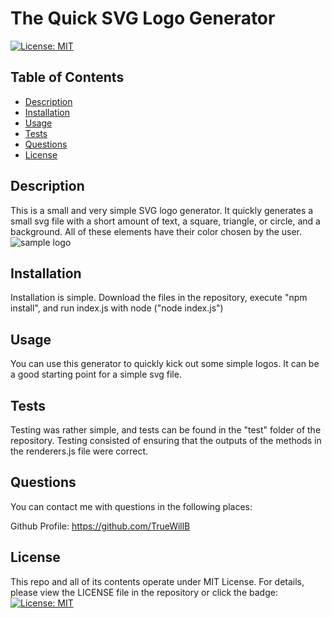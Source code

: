 # The Quick SVG Logo Generator

[![License: MIT](https://img.shields.io/badge/License-MIT-yellow.svg)](https://opensource.org/licenses/MIT)

## Table of Contents

- [Description](#description)
- [Installation](#installation)
- [Usage](#usage)
- [Tests](#tests)
- [Questions](#questions)
- [License](#license)

## Description

This is a small and very simple SVG logo generator. It quickly generates a small svg file with a short amount of text, a square, triangle, or circle, and a background. All of these elements have their color chosen by the user.<br>
![sample logo](./readMeAssets/sample.svg)

## Installation

Installation is simple. Download the files in the repository, execute "npm install", and run index.js with node ("node index.js")

## Usage

You can use this generator to quickly kick out some simple logos. It can be a good starting point for a simple svg file.

## Tests

Testing was rather simple, and tests can be found in the "test" folder of the repository. Testing consisted of ensuring that the outputs of the methods in the renderers.js file were correct.

## Questions

You can contact me with questions in the following places:<br/>

Github Profile: https://github.com/TrueWillB<br/>

## License

This repo and all of its contents operate under MIT License. For details, please view the LICENSE file in the repository or click the badge: [![License: MIT](https://img.shields.io/badge/License-MIT-yellow.svg)](https://opensource.org/licenses/MIT)

